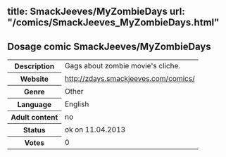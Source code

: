 title: SmackJeeves/MyZombieDays
url: "/comics/SmackJeeves_MyZombieDays.html"
---
Dosage comic SmackJeeves/MyZombieDays
-----------------------------------------

<table class="comicinfo">
<tr>
<th>Description</th><td>Gags about zombie movie's cliche.</td>
</tr>
<tr>
<th>Website</th><td><a href="http://zdays.smackjeeves.com/comics/">http://zdays.smackjeeves.com/comics/</a></td>
</tr>
<tr>
<th>Genre</th><td>Other</td>
</tr>
<tr>
<th>Language</th><td>English</td>
</tr>
<tr>
<th>Adult content</th><td>no</td>
</tr>
<tr>
<th>Status</th><td>ok on 11.04.2013</td>
</tr>
<tr>
<th>Votes</th><td>0</div></td>
</tr>
</table>
